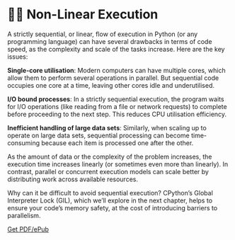 # 😵‍💫 Non-Linear Execution

A strictly sequential, or linear, flow of execution in Python (or any programming language) can have several drawbacks in terms of code speed, as the complexity and scale of the tasks increase. Here are the key issues:

**Single-core utilisation**: Modern computers can have multiple cores, which allow them to perform several operations in parallel. But sequential code occupies one core at a time, leaving other cores idle and underutilised. 

**I/O bound processes**: In a strictly sequential execution, the program waits for I/O operations (like reading from a file or network requests) to complete before proceeding to the next step. This reduces CPU utilisation efficiency. 

**Inefficient handling of large data sets**: Similarly, when scaling up to operate on large data sets, sequential processing can become time-consuming because each item is processed one after the other.

As the amount of data or the complexity of the problem increases, the execution time increases linearly (or sometimes even more than linearly). In contrast, parallel or concurrent execution models can scale better by distributing work across available resources.

Why can it be difficult to avoid sequential execution? CPython’s Global Interpreter Lock (GIL), which we’ll explore in the next chapter, helps to ensure your code’s memory safety, at the cost of introducing barriers to parallelism. 


[Get PDF/ePub](https://makepythonfaster.gumroad.com/l/get)
